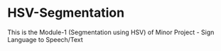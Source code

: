 # HSV-Segmentation
This is the Module-1 (Segmentation using HSV) of Minor Project - Sign Language to Speech/Text
